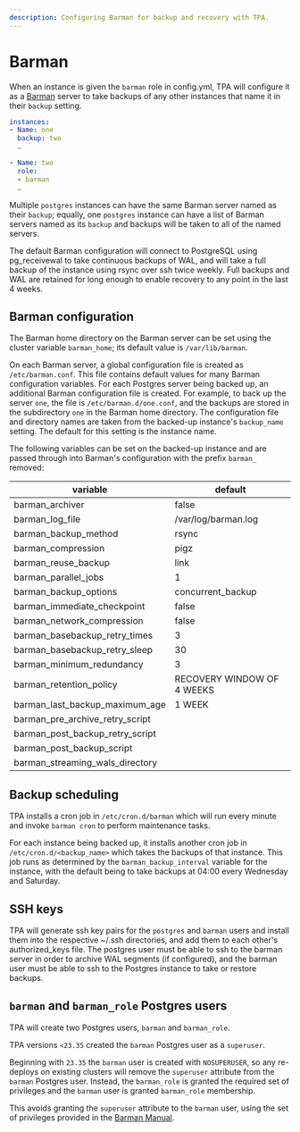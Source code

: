 ```yaml
---
description: Configuring Barman for backup and recovery with TPA.
---
```


# Barman

When an instance is given the `barman` role in config.yml, TPA will
configure it as a [Barman](https://pgbarman.org/) server to take backups
of any other instances that name it in their `backup` setting.

```yaml
instances:
- Name: one
  backup: two
  …

- Name: two
  role:
  - barman
  …
```

Multiple `postgres` instances can have the same Barman server named as
their `backup`; equally, one `postgres` instance can have a list of
Barman servers named as its `backup` and backups will be taken to all
of the named servers.

The default Barman configuration will connect to PostgreSQL using
pg_receivewal to take continuous backups of WAL, and will take a full
backup of the instance using rsync over ssh twice weekly. Full backups
and WAL are retained for long enough to enable recovery to any point in
the last 4 weeks.


## Barman configuration

The Barman home directory on the Barman server can be set using the
cluster variable `barman_home`; its default value is `/var/lib/barman`.

On each Barman server, a global configuration file is created
as `/etc/barman.conf`. This file contains default values for many Barman
configuration variables. For each Postgres server being backed up,
an additional Barman configuration file is created. For example, to back up the
server `one`, the file is `/etc/barman.d/one.conf`, and the backups
are stored in the subdirectory `one` in the Barman home directory. The
configuration file and directory names are taken from the backed-up instance's
`backup_name` setting. The default for this setting is the instance name.

The following variables can be set on the backed-up instance and are
passed through into Barman's configuration with the prefix `barman_`
removed:

| variable | default |
|----------|---------|
| barman_archiver | false |
| barman_log_file | /var/log/barman.log |
| barman_backup_method |  rsync |
| barman_compression | pigz |
| barman_reuse_backup | link |
| barman_parallel_jobs | 1 |
| barman_backup_options | concurrent_backup |
| barman_immediate_checkpoint | false |
| barman_network_compression | false |
| barman_basebackup_retry_times | 3 |
| barman_basebackup_retry_sleep | 30 |
| barman_minimum_redundancy | 3 |
| barman_retention_policy | RECOVERY WINDOW OF 4 WEEKS |
| barman_last_backup_maximum_age | 1 WEEK |
| barman_pre_archive_retry_script | |
| barman_post_backup_retry_script | |
| barman_post_backup_script | |
| barman_streaming_wals_directory | |


## Backup scheduling

TPA installs a cron job in `/etc/cron.d/barman` which will run every
minute and invoke `barman cron` to perform maintenance tasks.

For each instance being backed up, it installs another cron job in
`/etc/cron.d/<backup_name>` which takes the backups of that instance.
This job runs as determined by the `barman_backup_interval` variable for
the instance, with the default being to take backups at 04:00 every
Wednesday and Saturday.

## SSH keys

TPA will generate ssh key pairs for the `postgres` and `barman`
users and install them into the respective ~/.ssh directories, and add
them to each other's authorized_keys file. The postgres user must be
able to ssh to the barman server in order to archive WAL segments (if
configured), and the barman user must be able to ssh to the Postgres
instance to take or restore backups.

## `barman` and `barman_role` Postgres users

TPA will create two Postgres users, `barman` and `barman_role`.

TPA versions `<23.35` created the `barman` Postgres user as a `superuser`.

Beginning with `23.35` the `barman` user is created with `NOSUPERUSER`,
so any re-deploys on existing clusters will remove the `superuser` attribute
from the `barman` Postgres user. Instead, the `barman_role` is granted the 
required set of privileges and the `barman` user is granted `barman_role` membership. 

This avoids granting the `superuser` attribute to the `barman` user, using the set
of privileges provided in the [Barman Manual](https://docs.pgbarman.org/release/latest/#postgresql-connection).

